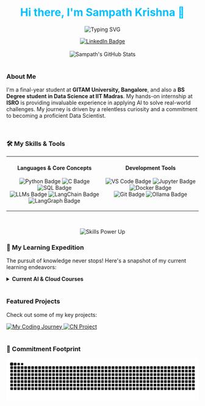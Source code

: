 <div align="center">
 <h1><span style="color:#00BFFF;">Hi there, I'm Sampath Krishna 👋</span></h1>
</div>

<p align="center">
 <img src="https://readme-typing-svg.herokuapp.com?font=Fira+Code&size=17&duration=2000&pause=300&color=FFFFFF&center=true&vCenter=true&width=550&lines=AI+Engineer+in+the+Making...;Exploring+the+World+of+LLMs...;Fourth+year+student+GITAM+University+Bangalore...;BS+Degree+Student+@+IIT+Madras..." alt="Typing SVG" />
</p>

<div align="center">
 <a href="https://linkedin.in/sampath2211" target="blank">
  <img src="https://img.shields.io/badge/LinkedIn-0077B5?style=for-the-badge&logo=linkedin&logoColor=white" alt="LinkedIn Badge" />
 </a>
</div>

<br />

<div align="center">
  <img src="https://github-readme-stats.vercel.app/api?username=Sampath-2211&show_icons=true&theme=dark&rank_icon=github&hide_border=true&count_private=true" alt="Sampath's GitHub Stats" />
</div>

<br />

<h3><b>About Me</b></h3>
<p>I'm a final-year student at <b>GITAM University, Bangalore</b>, and also a <b>BS Degree student in Data Science at IIT Madras</b>. My hands-on internship at <b>ISRO</b> is providing invaluable experience in applying AI to solve real-world challenges. My journey is driven by a relentless curiosity and a commitment to becoming a proficient Data Scientist.</p>

<br />

<h3><b>🛠️ My Skills & Tools</b></h3> 
<div align="center">
 <table width="90%">
  <tr>
   <td width="50%" valign="top" align="center">
     <h4>Languages & Core Concepts</h4>
       <p>
           <img src="https://img.shields.io/badge/Python-3776AB?style=for-the-badge&logo=python&logoColor=white" alt="Python Badge" />
           <img src="https://img.shields.io/badge/C-00599C?style=for-the-badge&logo=c&logoColor=white" alt="C Badge" />
           <img src="https://img.shields.io/badge/SQL-%234A89DC.svg?style=for-the-badge&logo=postgresql&logoColor=white" alt="SQL Badge" />
           <br>
           <img src="https://img.shields.io/badge/LLMs-000000?style=for-the-badge&logo=openai&logoColor=white" alt="LLMs Badge" />
           <img src="https://img.shields.io/badge/LangChain-000000?style=for-the-badge&logo=langchain&logoColor=white" alt="LangChain Badge" />
           <img src="https://img.shields.io/badge/LangGraph-9A45FF?style=for-the-badge&logo=langchain&logoColor=white" alt="LangGraph Badge" />
       </p>
   </td>
   <td width="50%" valign="top" align="center">
     <h4>Development Tools</h4>
       <p>
           <img src="https://img.shields.io/badge/VS_Code-007ACC?style=for-the-badge&logo=visual-studio-code&logoColor=white" alt="VS Code Badge" />
           <img src="https://img.shields.io/badge/Jupyter-F37626?style=for-the-badge&logo=jupyter&logoColor=white" alt="Jupyter Badge" />
           <img src="https://img.shields.io/badge/Docker-2496ED?style=for-the-badge&logo=docker&logoColor=white" alt="Docker Badge" />
           <br>
           <img src="https://img.shields.io/badge/Git-F05032?style=for-the-badge&logo=git&logoColor=white" alt="Git Badge" />
           <img src="https://img.shields.io/badge/Ollama-000000?style=for-the-badge&logo=llama&logoColor=white" alt="Ollama Badge" />
       </p>
   </td>
  </tr>
 </table>
</div>

<br />

<p align="center">
 <img src="https://readme-typing-svg.herokuapp.com?font=Press+Start+2P&size=9&duration=1100&pause=300&color=00BFFF&center=true&vCenter=true&repeat=true&width=500&height=70&lines=⚡+SAMPATH+POWERING+UP...;🚀+Innovation+████████████+∞%25;🐍+Python+█████████▒▒▒+70%25;🧠+AI%2FML+██████▒▒▒▒▒▒+50%25;🔗+LangGraph+█████▒▒▒▒▒▒▒+40%25;🔗+LangChain+███▒▒▒▒▒▒▒▒▒+20%25;" alt="Skills Power Up" />
</p>

<h3><b>🚀 My Learning Expedition</b></h3>
<p>The pursuit of knowledge never stops! Here's a snapshot of my current learning endeavors:</p>
<details>
 <summary><strong>Current AI & Cloud Courses</strong></summary>
 <ul>
  <li><a href="https://www.coursera.org/learn/generative-ai-for-everyone">Generative AI for Everyone</a> (Coursera)</li>
  <li><a href="https://www.coursera.org/learn/introduction-to-ai">Introduction to AI</a> (IBM on Coursera)</li>
  <li><a href="https://www.udemy.com/course/complete-agentic-ai-bootcamp-with-langgraph-and-langchain/">The Complete Agentic AI Bootcamp</a> (Udemy)</li>
  <li><a href="https://www.cloudskillsboost.google/paths/1951">Generative AI Learning Path</a> (Google Cloud)</li>
  <li><i>Next up: <a href="https://skillbuilder.aws/learning-plan/G8ENMJ5QBE/aws-artificial-intelligence-practitioner-learning-plan/SU2A1EJM1A">AWS AI Practitioner</a> Learning Plan</i></li>
 </ul>
</details>

<br />

<div>
 <h3><b>Featured Projects</b></h3>
 <p>Check out some of my key projects:</p>
 <a href="https://github.com/Sampath-2211/My-Coding-Journey">
  <img src="https://img.shields.io/badge/My_Coding_Journey-3867d6?style=for-the-badge&logo=github&logoColor=white" alt="My Coding Journey" />
 </a>
 <a href="https://github.com/Sampath-2211/CN-Project">
  <img src="https://img.shields.io/badge/CN_Project-3867d6?style=for-the-badge&logo=github&logoColor=white" alt="CN Project" />
 </a>
</div>

<br />

<h3>🎯 Commitment Footprint</h3>
<p align="center">
 <picture>
  <source media="(prefers-color-scheme: dark)" srcset="https://raw.githubusercontent.com/Sampath-2211/Sampath-2211/output/github-contribution-grid-snake-dark.svg" />
  <source media="(prefers-color-scheme: light)" srcset="https://raw.githubusercontent.com/Sampath-2211/Sampath-2211/output/github-contribution-grid-snake.svg" />
  <img alt="Contribution Snake" src="https://raw.githubusercontent.com/Sampath-2211/Sampath-2211/output/github-contribution-grid-snake.svg" />
 </picture>
</p>
